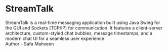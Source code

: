 # StreamTalk
StreamTalk is a real-time messaging application built using Java Swing for the GUI and Sockets (TCP/IP) for communication. It features a client-server architecture, custom-styled chat bubbles, message timestamps, and a modern chat UI for a seamless user experience.
<br>
Author - Safa Mahveen
